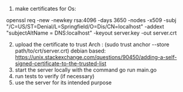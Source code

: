 1) make certificates for Os:

openssl req -new -newkey rsa:4096 -days 3650 -nodes -x509 -subj "/C=US/ST=Denial/L=Springfield/O=Dis/CN=localhost" -addext "subjectAltName = DNS:localhost" -keyout server.key -out server.crt


2) upload the certificate to trust Arch : (sudo trust anchor --store path/to/crt/server.crt)
   debian based: https://unix.stackexchange.com/questions/90450/adding-a-self-signed-certificate-to-the-trusted-list
3) start the server locally with the command go run main.go
4) run tests to verify (if necessary)
5) use the server for its intended purpose
